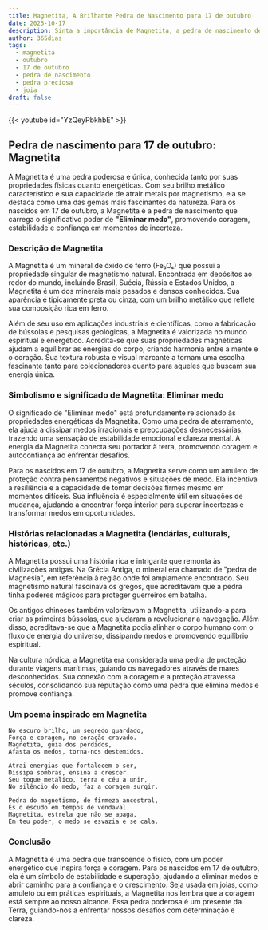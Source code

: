 ```yaml
---
title: Magnetita, A Brilhante Pedra de Nascimento para 17 de outubro
date: 2025-10-17
description: Sinta a importância de Magnetita, a pedra de nascimento de 17 de outubro que simboliza Eliminar medo. Deixe que sua beleza e significado iluminem seu dia.
author: 365dias
tags:
  - magnetita
  - outubro
  - 17 de outubro
  - pedra de nascimento
  - pedra preciosa
  - joia
draft: false
---
```


{{< youtube id="YzQeyPbkhbE" >}}

## Pedra de nascimento para 17 de outubro: Magnetita

A Magnetita é uma pedra poderosa e única, conhecida tanto por suas propriedades físicas quanto energéticas. Com seu brilho metálico característico e sua capacidade de atrair metais por magnetismo, ela se destaca como uma das gemas mais fascinantes da natureza. Para os nascidos em 17 de outubro, a Magnetita é a pedra de nascimento que carrega o significativo poder de **"Eliminar medo"**, promovendo coragem, estabilidade e confiança em momentos de incerteza.

### Descrição de Magnetita

A Magnetita é um mineral de óxido de ferro (Fe₃O₄) que possui a propriedade singular de magnetismo natural. Encontrada em depósitos ao redor do mundo, incluindo Brasil, Suécia, Rússia e Estados Unidos, a Magnetita é um dos minerais mais pesados e densos conhecidos. Sua aparência é tipicamente preta ou cinza, com um brilho metálico que reflete sua composição rica em ferro.

Além de seu uso em aplicações industriais e científicas, como a fabricação de bússolas e pesquisas geológicas, a Magnetita é valorizada no mundo espiritual e energético. Acredita-se que suas propriedades magnéticas ajudam a equilibrar as energias do corpo, criando harmonia entre a mente e o coração. Sua textura robusta e visual marcante a tornam uma escolha fascinante tanto para colecionadores quanto para aqueles que buscam sua energia única.

### Simbolismo e significado de Magnetita: Eliminar medo

O significado de "Eliminar medo" está profundamente relacionado às propriedades energéticas da Magnetita. Como uma pedra de aterramento, ela ajuda a dissipar medos irracionais e preocupações desnecessárias, trazendo uma sensação de estabilidade emocional e clareza mental. A energia da Magnetita conecta seu portador à terra, promovendo coragem e autoconfiança ao enfrentar desafios.

Para os nascidos em 17 de outubro, a Magnetita serve como um amuleto de proteção contra pensamentos negativos e situações de medo. Ela incentiva a resiliência e a capacidade de tomar decisões firmes mesmo em momentos difíceis. Sua influência é especialmente útil em situações de mudança, ajudando a encontrar força interior para superar incertezas e transformar medos em oportunidades.

### Histórias relacionadas a Magnetita (lendárias, culturais, históricas, etc.)

A Magnetita possui uma história rica e intrigante que remonta às civilizações antigas. Na Grécia Antiga, o mineral era chamado de "pedra de Magnesia", em referência à região onde foi amplamente encontrado. Seu magnetismo natural fascinava os gregos, que acreditavam que a pedra tinha poderes mágicos para proteger guerreiros em batalha.

Os antigos chineses também valorizavam a Magnetita, utilizando-a para criar as primeiras bússolas, que ajudaram a revolucionar a navegação. Além disso, acreditava-se que a Magnetita podia alinhar o corpo humano com o fluxo de energia do universo, dissipando medos e promovendo equilíbrio espiritual.

Na cultura nórdica, a Magnetita era considerada uma pedra de proteção durante viagens marítimas, guiando os navegadores através de mares desconhecidos. Sua conexão com a coragem e a proteção atravessa séculos, consolidando sua reputação como uma pedra que elimina medos e promove confiança.

### Um poema inspirado em Magnetita

```
No escuro brilho, um segredo guardado,  
Força e coragem, no coração cravado.  
Magnetita, guia dos perdidos,  
Afasta os medos, torna-nos destemidos.  

Atrai energias que fortalecem o ser,  
Dissipa sombras, ensina a crescer.  
Seu toque metálico, terra e céu a unir,  
No silêncio do medo, faz a coragem surgir.  

Pedra do magnetismo, de firmeza ancestral,  
És o escudo em tempos de vendaval.  
Magnetita, estrela que não se apaga,  
Em teu poder, o medo se esvazia e se cala.
```

### Conclusão

A Magnetita é uma pedra que transcende o físico, com um poder energético que inspira força e coragem. Para os nascidos em 17 de outubro, ela é um símbolo de estabilidade e superação, ajudando a eliminar medos e abrir caminho para a confiança e o crescimento. Seja usada em joias, como amuleto ou em práticas espirituais, a Magnetita nos lembra que a coragem está sempre ao nosso alcance. Essa pedra poderosa é um presente da Terra, guiando-nos a enfrentar nossos desafios com determinação e clareza.